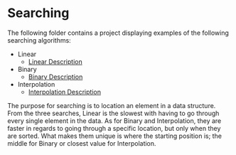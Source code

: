 # Searching

The following folder contains a project displaying examples of the following searching algorithms:

* Linear
    - [Linear Description](https://github.com/EvyAvila/Algorithms-Portfolio-EAvila/blob/main/5%20-%20Searching/SearchingExamples/SearchingExamples/LinearSearch.cs)
* Binary
    - [Binary Description](https://github.com/EvyAvila/Algorithms-Portfolio-EAvila/blob/main/5%20-%20Searching/SearchingExamples/SearchingExamples/BinarySearch.cs)
* Interpolation
    - [Interpolation Description](https://github.com/EvyAvila/Algorithms-Portfolio-EAvila/blob/main/5%20-%20Searching/SearchingExamples/SearchingExamples/InterpolationSearch.cs)

The purpose for searching is to location an element in a data structure. From the three searches,
Linear is the slowest with having to go through every single element in the data. As for Binary
and Interpolation, they are faster in regards to going through a specific location, but only when
they are sorted. What makes them unique is where the starting position is; the middle for Binary
or closest value for Interpolation.


